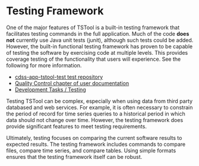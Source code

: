 # Testing Framework #

One of the major features of TSTool is a built-in testing framework that facilitates testing commands in the full application.
Much of the code **does not** currently use Java unit tests (junit), although such tests could be added.
However, the built-in functional testing framework has proven to be capable of testing the software
by exercising code at multiple levels.
This provides coverage testing of the functionality that users will experience.
See the following for more information.

* [cdss-app-tstool-test test repository](https://github.com/OpenCDSS/cdss-app-tstool-test)
* [Quality Control chapter of user documentation](https://opencdss.state.co.us/tstool/latest/doc-user/quality-control/quality-control/)
* [Development Tasks / Testing](../../dev-tasks/overview.md#testing)

Testing TSTool can be complex, especially when using data from third party databased and web services.
For example, it is often necessary to constrain the period of record for time series queries to a
historical period in which data should not change over time.
However, the testing framework does provide significant features to meet testing requirements.

Ultimately, testing focuses on comparing the current software results to expected results.
The testing framework includes commands to compare files, compare time series, and compare tables.
Using simple formats ensures that the testing framework itself can be robust.

